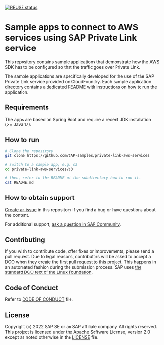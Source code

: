 [![REUSE status](https://api.reuse.software/badge/github.com/SAP-samples/private-link-aws-services)](https://api.reuse.software/info/github.com/SAP-samples/private-link-aws-services)
# Sample apps to connect to AWS services using SAP Private Link service

This repository contains sample applications that demonstrate how the AWS SDK has to be configured so that the traffic goes over Private Link.

The sample applications are specifically developed for the use of the SAP Private Link service provided on CloudFoundry. Each sample application directory
contains a dedicated README with instructions on how to run the application.

## Requirements
The apps are based on Spring Boot and require a recent JDK installation (>= Java 17).

## How to run

```bash
# Clone the repository
git clone https://github.com/SAP-samples/private-link-aws-services

# switch to a sample app, e.g. s3
cd private-link-aws-services/s3

# then, refer to the README of the subdirectory how to run it.
cat README.md
```

## How to obtain support
[Create an issue](https://github.com/SAP-samples/private-link-aws-services/issues) in this repository if you find a bug or have questions about the content.
 
For additional support, [ask a question in SAP Community](https://answers.sap.com/questions/ask.html).

## Contributing
If you wish to contribute code, offer fixes or improvements, please send a pull request. Due to legal reasons, contributors will be asked to accept a DCO when they create the first pull request to this project. This happens in an automated fashion during the submission process. SAP uses [the standard DCO text of the Linux Foundation](https://developercertificate.org/).

## Code of Conduct
Refer to [CODE OF CONDUCT](https://github.com/SAP-samples/.github/blob/main/CODE_OF_CONDUCT.md) file.

## License
Copyright (c) 2022 SAP SE or an SAP affiliate company. All rights reserved. This project is licensed under the Apache Software License, version 2.0 except as noted otherwise in the [LICENSE](LICENSE) file.

